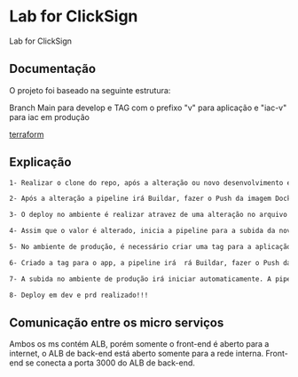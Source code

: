 # Lab for ClickSign
Lab for ClickSign


## Documentação

O projeto foi baseado na seguinte estrutura:

Branch Main para develop e TAG com o prefixo "v" para aplicação e "iac-v" para iac em produção

[terraform](https://github.com/chronno4/LabforClickSign/blob/main/iac/README.md)

## Explicação

```bash
1- Realizar o clone do repo, após a alteração ou novo desenvolvimento em front-end ou back-end realizar um push para a branch Main.
```

```bash
2- Após a alteração a pipeline irá Buildar, fazer o Push da imagem Docker no AWS ECR e Deployar na infra para o ambiente de desenvolvimento.
```

```bash
3- O deploy no ambiente é realizar atravez de uma alteração no arquivo variables.tf, o valor de versão é trocado por uma nova.
```

```bash
4- Assim que o valor é alterado, inicia a pipeline para a subida da nova versão no ambiente.
```

```bash
5- No ambiente de produção, é necessário criar uma tag para a aplicação com o prefixo "v" exemplo: v1.0.0.
```

```bash
6- Criado a tag para o app, a pipeline irá  rá Buildar, fazer o Push da imagem Docker no AWS ECR e Deployar na infra para o ambiente de produção.
```

```bash
7- A subida no ambiente de produção irá iniciar automaticamente. A pipeline irá criar uma TAG "iac-v" baseado na versão do app, exemplo: iac-v1.0.0
```

```bash
8- Deploy em dev e prd realizado!!!
```

## Comunicação entre os micro serviços
Ambos os ms contém ALB, porém somente o front-end é aberto para a internet, o ALB de back-end está aberto somente para a rede interna. Front-end se conecta a porta 3000 do ALB de back-end.
